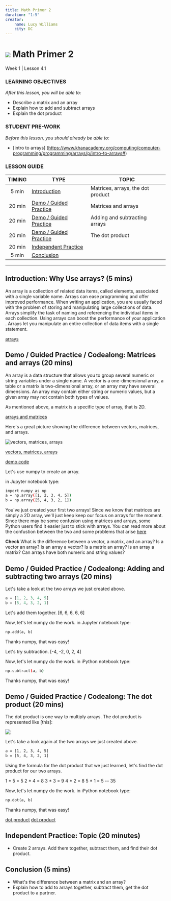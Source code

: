 ```yaml
---
title: Math Primer 2
duration: "1:5"
creator:
    name: Lucy Williams
    city: DC
---
```


# ![](https://ga-dash.s3.amazonaws.com/production/assets/logo-9f88ae6c9c3871690e33280fcf557f33.png) Math Primer 2
Week 1 | Lesson 4.1

### LEARNING OBJECTIVES
*After this lesson, you will be able to:*
- Describe a matrix and an array
- Explain how to add and subtract arrays
- Explain the dot product


### STUDENT PRE-WORK
*Before this lesson, you should already be able to:*
- [intro to arrays] (https://www.khanacademy.org/computing/computer-programming/programming/arrays/p/intro-to-arrays#)


### LESSON GUIDE
| TIMING  | TYPE  | TOPIC  |
|:-:|---|---|
| 5 min  | [Introduction](#introduction)   | Matrices, arrays, the dot product  |
| 20 min  | [Demo / Guided Practice](#demo)  | Matrices and arrays  |
| 20 min  | [Demo / Guided Practice](#demo)  | Adding and subtracting arrays  |
| 20 min  | [Demo / Guided Practice](#demo)  | The dot product  |
| 20 min  | [Independent Practice](#ind-practice)  |  |
| 5 min  | [Conclusion](#conclusion)  |  |

---

<a name="Why use arrays?"></a>
## Introduction: Why Use arrays? (5 mins)

An array is a collection of related data items, called elements, associated 
with a single variable name. Arrays can ease programming and offer improved performance. 
When writing an application, you are usually faced with the problem of storing and 
manipulating large collections of data. Arrays simplify the task of naming and 
referencing the individual items in each collection.  Using arrays can boost the 
performance of your application . Arrays let you manipulate an entire collection of data 
items with a single statement. 

[arrays](https://docs.oracle.com/cd/A57673_01/DOC/api/doc/PC_22/ch10.htm)


<a name="Matrices and arrays"></a>
## Demo / Guided Practice / Codealong: Matrices and arrays (20 mins)

An array is a data structure that allows you to group several numeric or string 
variables under a single name. A vector is a one-dimensional array, a
table or a matrix is two-dimensional array, or an array may have several dimensions. An array may 
contain either string or numeric values, but a given array may not contain both 
types of values.

As mentioned above, a matrix is a specific type of array, that is 2D. 

[arrays and matrices](http://www.truebasic.com/node/1038)

Here's a great picture showing the difference between vectors, matrices, and arrays. 

![vectors, matrices, arrays](https://github.com/generalassembly-studio/dsi-course-materials/blob/master/curriculum/04-lessons/week-01/4.1-lesson/assets/images/vectorArrayMatrix.jpg)

[vectors, matrices, arrays](http://www.slideshare.net/mikeranderson/2013-1114-enter-thematrix)

[demo code](https://github.com/generalassembly-studio/dsi-course-materials/blob/Week-1-Lesson-4.1/curriculum/04-lessons/week-01/4.1-lesson/code/Demo%20Code%20-%20W1%20L%204.1%20-%20Math%20Primer%202.ipynb)


Let's use numpy to create an array. 

in Jupyter notebook type:
```bash
import numpy as np
a = np.array([1, 2, 3, 4, 5])
b = np.array([5, 4, 3, 2, 1])
```
You've just created your first two arrays! Since we know that matrices are simply 
a 2D array, we'll just keep keep our focus on arrays for the moment. Since there may be some
confusion using matrices and arrays, some Python users find it easier just to stick with arrays. 
You can read more about the confustion between the two and some problems that arise
[here](http://stackoverflow.com/questions/12024820/danger-of-mixing-numpy-matrix-and-array)

**Check** What is the difference between a vector, a matrix, and an array? Is a vector an array? 
Is an array a vector? Is a matrix an array? Is an array a matrix? Can arrays have both numeric and string values? 


<a name=" Adding and subtracting two arrays"></a>
## Demo / Guided Practice / Codealong:  Adding and subtracting two arrays (20 mins)

Let's take a look at the two arrays we just created above. 
```python
a = [1, 2, 3, 4, 5]
b = [5, 4, 3, 2, 1]
```

Let's add them together. 
[6, 6, 6, 6, 6]


Now, let's let numpy do the work. 
in Jupyter notebook type:
```python
np.add(a, b)
```
Thanks numpy, that was easy!


Let's try subtraction. 
[-4, -2, 0, 2, 4]


Now, let's let numpy do the work. 
in iPython notebook type:
```bash
np.subtract(a, b)
```
Thanks numpy, that was easy!



<a name=" The dot product"></a>
## Demo / Guided Practice / Codealong:  The dot product (20 mins)

The dot product is one way to multiply arrays. 
The dot product is represented like [this]:

![](https://github.com/generalassembly-studio/dsi-course-materials/blob/master/curriculum/04-lessons/week-01/4.1-lesson/assets/images/dot%20product.png)

Let's take a look again at the two arrays we just created above. 
```bash
a = [1, 2, 3, 4, 5]
b = [5, 4, 3, 2, 1]
```

Using the formula for the dot product that we just learned, let's find the dot product for our 
two arrays. 

1 * 5 = 5
2 * 4 = 8
3 * 3 = 9
4 * 2 = 8
5 * 1 = 5
       --
       35
       
Now, let's let numpy do the work. 
in iPython notebook type:
```python
np.dot(a, b)
```
Thanks numpy, that was easy!

[dot product](http://www.maplesoft.com/support/help/maple/view.aspx?path=SignalProcessing%2FDotProduct)
[dot product](http://tutorial.math.lamar.edu/Classes/CalcII/DotProduct.aspx)



<a name="ind-practice"></a>
## Independent Practice: Topic (20 minutes)
- Create 2 arrays. Add them together, subtract them, and find their dot product. 



<a name="conclusion"></a>
## Conclusion (5 mins)
- What's the difference between a matrix and an array? 
- Explain how to add to arrays together, subtract them, get the dot product to a partner. 


